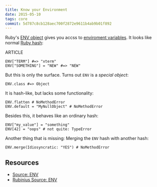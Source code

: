 ```yaml
---
title: Know your Environment
date: 2015-05-10
tags: core
commit: 5d787c8cb128aec700f2872e9611b4ab9b01f892
---
```


Ruby's [ENV object](http://ruby-doc.org/core/ENV.html) gives you accss to [enviroment variables](http://en.wikipedia.org/wiki/Environment_variable). It looks like normal [Ruby hash](http://ruby-doc.org/core/Hash.html):

ARTICLE

    ENV["TERM"] #=> "xterm"
    ENV["SOMETHING"] = "NEW" #=> "NEW"

But this is only the surface. Turns out `ENV` is a *special object*:

    ENV.class #=> Object

It is hash-like, but lacks some functionality:

    ENV.flatten # NoMethodError
    ENV.default = "MyNullObject" # NoMethodError

Besides this, it behaves like an ordinary hash:

    ENV["my_value"] = "something"
    ENV[42] = "oops" # not quite: TypeError

Another thing that is missing: Merging the `ENV` hash with another hash:

    ENV.merge(Idiosyncratic: "YES") # NoMethodError

## Resources

- [Source: ENV](https://github.com/ruby/ruby/blob/trunk/hash.c)
- [Rubinius Source: ENV](https://github.com/rubinius/rubinius/blob/master/kernel/common/env.rb)